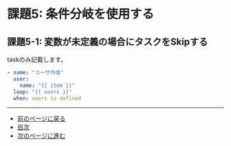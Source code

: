 # 課題5: 条件分岐を使用する

## 課題5-1: 変数が未定義の場合にタスクをSkipする

taskのみ記載します。

```yaml
- name: "ユーザ作成"
  user:
    name: "{{ item }}"
  loop: "{{ users }}"
  when: users is defined
```

---

- [前のページに戻る](step6.md)
- [目次](README.md)
- [次のページに進む](step7.md)


